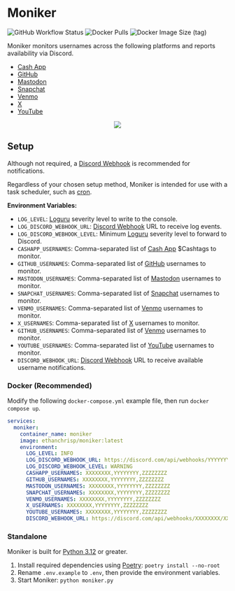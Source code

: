 # Moniker

![GitHub Workflow Status](https://img.shields.io/github/actions/workflow/status/EthanC/Moniker/ci.yml?branch=main) ![Docker Pulls](https://img.shields.io/docker/pulls/ethanchrisp/moniker?label=Docker%20Pulls) ![Docker Image Size (tag)](https://img.shields.io/docker/image-size/ethanchrisp/moniker/latest?label=Docker%20Image%20Size)

Moniker monitors usernames across the following platforms and reports availability via Discord.

-   [Cash App](https://cash.app/)
-   [GitHub](https://github.com/)
-   [Mastodon](https://mastodon.social/)
-   [Snapchat](https://www.snapchat.com/)
-   [Venmo](https://venmo.com/)
-   [X](https://x.com/)
-   [YouTube](https://youtube.com/)

<p align="center">
    <img src="https://i.imgur.com/OzxHboR.png" draggable="false">
</p>

## Setup

Although not required, a [Discord Webhook](https://support.discord.com/hc/en-us/articles/228383668-Intro-to-Webhooks) is recommended for notifications.

Regardless of your chosen setup method, Moniker is intended for use with a task scheduler, such as [cron](https://crontab.guru/).

**Environment Variables:**

-   `LOG_LEVEL`: [Loguru](https://loguru.readthedocs.io/en/stable/api/logger.html) severity level to write to the console.
-   `LOG_DISCORD_WEBHOOK_URL`: [Discord Webhook](https://support.discord.com/hc/en-us/articles/228383668-Intro-to-Webhooks) URL to receive log events.
-   `LOG_DISCORD_WEBHOOK_LEVEL`: Minimum [Loguru](https://loguru.readthedocs.io/en/stable/api/logger.html) severity level to forward to Discord.
-   `CASHAPP_USERNAMES`: Comma-separated list of [Cash App](https://cash.app/) $Cashtags to monitor.
-   `GITHUB_USERNAMES`: Comma-separated list of [GitHub](https://github.com/) usernames to monitor.
-   `MASTODON_USERNAMES`: Comma-separated list of [Mastodon](https://mastodon.social/) usernames to monitor.
-   `SNAPCHAT_USERNAMES`: Comma-separated list of [Snapchat](https://www.snapchat.com/) usernames to monitor.
-   `VENMO_USERNAMES`: Comma-separated list of [Venmo](https://www.venmo.com/) usernames to monitor.
-   `X_USERNAMES`: Comma-separated list of [X](https://x.com/) usernames to monitor.
-   `GITHUB_USERNAMES`: Comma-separated list of [Venmo](https://venmo.com/) usernames to monitor.
-   `YOUTUBE_USERNAMES`: Comma-separated list of [YouTube](https://youtube.com/) usernames to monitor.
-   `DISCORD_WEBHOOK_URL`: [Discord Webhook](https://support.discord.com/hc/en-us/articles/228383668-Intro-to-Webhooks) URL to receive available username notifications.

### Docker (Recommended)

Modify the following `docker-compose.yml` example file, then run `docker compose up`.

```yml
services:
  moniker:
    container_name: moniker
    image: ethanchrisp/moniker:latest
    environment:
      LOG_LEVEL: INFO
      LOG_DISCORD_WEBHOOK_URL: https://discord.com/api/webhooks/YYYYYYYY/YYYYYYYY
      LOG_DISCORD_WEBHOOK_LEVEL: WARNING
      CASHAPP_USERNAMES: XXXXXXXX,YYYYYYYY,ZZZZZZZZ
      GITHUB_USERNAMES: XXXXXXXX,YYYYYYYY,ZZZZZZZZ
      MASTODON_USERNAMES: XXXXXXXX,YYYYYYYY,ZZZZZZZZ
      SNAPCHAT_USERNAMES: XXXXXXXX,YYYYYYYY,ZZZZZZZZ
      VENMO_USERNAMES: XXXXXXXX,YYYYYYYY,ZZZZZZZZ
      X_USERNAMES: XXXXXXXX,YYYYYYYY,ZZZZZZZZ
      YOUTUBE_USERNAMES: XXXXXXXX,YYYYYYYY,ZZZZZZZZ
      DISCORD_WEBHOOK_URL: https://discord.com/api/webhooks/XXXXXXXX/XXXXXXXX
```

### Standalone

Moniker is built for [Python 3.12](https://www.python.org/) or greater.

1. Install required dependencies using [Poetry](https://python-poetry.org/): `poetry install --no-root`
2. Rename `.env.example` to `.env`, then provide the environment variables.
3. Start Moniker: `python moniker.py`
